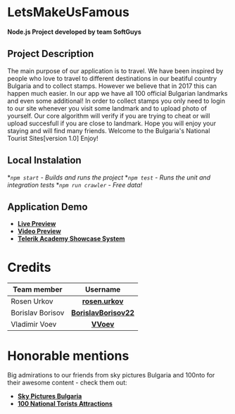 # LetsMakeUsFamous
**Node.js Project developed by team SoftGuys**

## Project Description
The main purpose of our application is to travel. We have been inspired by people who love to travel to different destinations in our beatiful country Bulgaria and to collect stamps. However we believe that in 2017 this can happen much easier. In our app we have all 100 official Bulgarian landmarks and even some additional! In order to collect stamps you only need to login to our site whenever you visit some landmark and to upload photo of yourself. Our core algorithm will verify if you are trying to cheat or will upload succesfull if you are close to landmark. Hope you will enjoy your staying and will find many friends. Welcome to the Bulgaria's National Tourist Sites[version 1.0] Enjoy!

## Local Instalation
**`npm start` - Builds and runs the project*
**`npm test` - Runs the unit and integration tests*
**`npm run crawler` - Free data!*

## Application Demo
- [**Live Preview**](ec2-35-157-128-200.eu-central-1.compute.amazonaws.com)
- [**Video Preview**](https://www.youtube.com/watch?v=wiHO-IkqduQ)
- [**Telerik Academy Showcase System**](http://best.telerikacademy.com/projects/606/Fansoft-GameStore)

# Credits
| Team member         | Username                                                                    |
| -------------       | :--------:                                                                  |
| Rosen Urkov         | [**rosen.urkov**](https://github.com/RosenUrkov)                            |
| Borislav Borisov    | [**BorislavBorisov22**](https://github.com/BorislavBorisov22)               |
| Vladimir Voev       | [**VVoev**](https://github.com/VVoev)                                       |

# Honorable mentions
Big admirations to our friends from sky pictures Bulgaria and 100nto for their awesome content - check them out:
- [**Sky Pictures Bulgaria**](http://skypicturesbulgaria.com/)
- [**100 National Torists Attractions**](http://100nto.org/)
